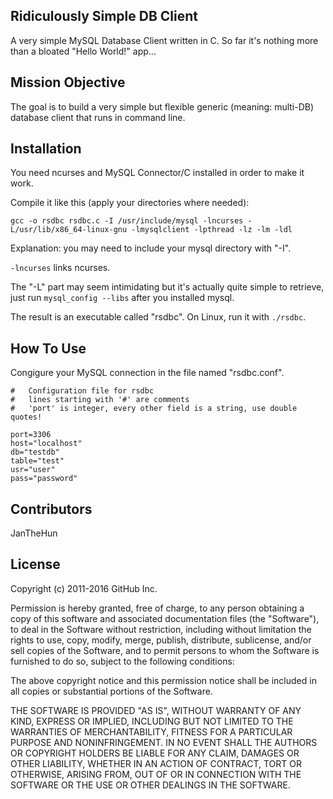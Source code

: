 ## Ridiculously Simple DB Client

A very simple MySQL Database Client written in C. So far it's nothing more than a bloated "Hello World!" app...

## Mission Objective

The goal is to build a very simple but flexible generic (meaning: multi-DB) database client that runs in command line.

## Installation

You need ncurses and MySQL Connector/C installed in order to make it work.

Compile it like this (apply your directories where needed):

```gcc -o rsdbc rsdbc.c -I /usr/include/mysql -lncurses -L/usr/lib/x86_64-linux-gnu -lmysqlclient -lpthread -lz -lm -ldl```

Explanation: you may need to include your mysql directory with "-I".

```-lncurses``` links ncurses.

The "-L" part may seem intimidating but it's actually quite simple to retrieve, just run ```mysql_config --libs``` after you installed mysql.

The result is an executable called "rsdbc". On Linux, run it with ```./rsdbc```.

## How To Use

Congigure your MySQL connection in the file named "rsdbc.conf". 

```
#	Configuration file for rsdbc
#	lines starting with '#' are comments
#	'port' is integer, every other field is a string, use double quotes!

port=3306
host="localhost"
db="testdb"
table="test"
usr="user"
pass="password"
```

## Contributors

JanTheHun

## License

Copyright (c) 2011-2016 GitHub Inc.

Permission is hereby granted, free of charge, to any person obtaining
a copy of this software and associated documentation files (the
"Software"), to deal in the Software without restriction, including
without limitation the rights to use, copy, modify, merge, publish,
distribute, sublicense, and/or sell copies of the Software, and to
permit persons to whom the Software is furnished to do so, subject to
the following conditions:

The above copyright notice and this permission notice shall be
included in all copies or substantial portions of the Software.

THE SOFTWARE IS PROVIDED "AS IS", WITHOUT WARRANTY OF ANY KIND,
EXPRESS OR IMPLIED, INCLUDING BUT NOT LIMITED TO THE WARRANTIES OF
MERCHANTABILITY, FITNESS FOR A PARTICULAR PURPOSE AND
NONINFRINGEMENT. IN NO EVENT SHALL THE AUTHORS OR COPYRIGHT HOLDERS BE
LIABLE FOR ANY CLAIM, DAMAGES OR OTHER LIABILITY, WHETHER IN AN ACTION
OF CONTRACT, TORT OR OTHERWISE, ARISING FROM, OUT OF OR IN CONNECTION
WITH THE SOFTWARE OR THE USE OR OTHER DEALINGS IN THE SOFTWARE.
